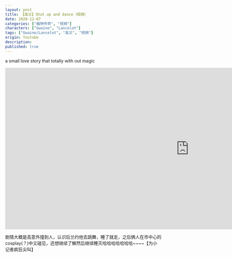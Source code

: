 ```yaml
---
layout: post
title: 【高兰】Shut up and dance（视频）
date: 2020-12-07
categories: ["梅林传奇", "视频"]
characters: ["Gwaine", "Lancelot"]
tags: ["Gwaine/Lancelot", "高兰", "视频"]
origin: Youtube
description: 
published: true
---
```


a small love story that totally with out magic
<br>
<iframe width="1183" height="521" src="https://www.youtube.com/embed/4rz9g3FMWaY" frameborder="0" allow="accelerometer; autoplay; clipboard-write; encrypted-media; gyroscope; picture-in-picture" allowfullscreen></iframe>

<br>

剧情大概是高意外撞到人，认识后兰约他去跳舞，睡了就走，之后俩人在市中心的cosplay(？)中又碰见，还想继续了解然后继续睡灭哈哈哈哈哈哈哈\~\~\~\~【为小记者疯狂尖叫】
